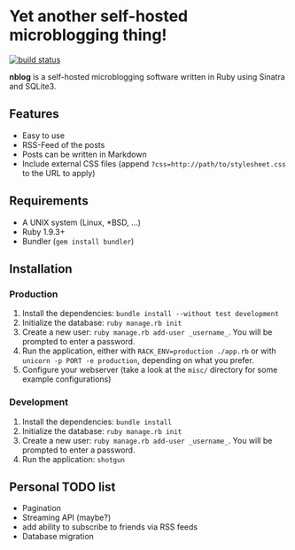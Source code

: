 # Yet another self-hosted microblogging thing!

[![build status](https://ci.rrerr.net/projects/2/status.png?ref=master)](https://ci.rrerr.net/projects/2?ref=master)

**nblog** is a self-hosted microblogging software written in Ruby using Sinatra
and SQLite3.

## Features

* Easy to use
* RSS-Feed of the posts
* Posts can be written in Markdown
* Include external CSS files (append `?css=http://path/to/stylesheet.css` to
the URL to apply)

## Requirements

* A UNIX system (Linux, *BSD, ...)
* Ruby 1.9.3+
* Bundler (`gem install bundler`)

## Installation

### Production

1. Install the dependencies: `bundle install --without test development`
2. Initialize the database: `ruby manage.rb init`
3. Create a new user: `ruby manage.rb add-user _username_`.  You will be
prompted to enter a password.
4. Run the application, either with `RACK_ENV=production ./app.rb` or with
`unicorn -p PORT -e production`, depending on what you prefer.
5. Configure your webserver (take a look at the `misc/` directory for some
example configurations)

### Development

1. Install the dependencies: `bundle install`
2. Initialize the database: `ruby manage.rb init`
3. Create a new user: `ruby manage.rb add-user _username_`.  You will be
prompted to enter a password.
4. Run the application: `shotgun`

## Personal TODO list

* Pagination
* Streaming API (maybe?)
* add ability to subscribe to friends via RSS feeds
* Database migration